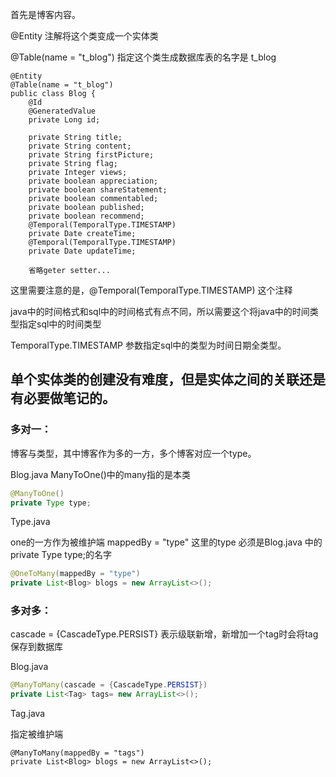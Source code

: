首先是博客内容。

@Entity 注解将这个类变成一个实体类

@Table(name = "t_blog") 指定这个类生成数据库表的名字是 t_blog

```
@Entity
@Table(name = "t_blog")
public class Blog {
    @Id
    @GeneratedValue
    private Long id;
    
    private String title;
    private String content;
    private String firstPicture;
    private String flag;
    private Integer views;
    private boolean appreciation;
    private boolean shareStatement;
    private boolean commentabled;
    private boolean published;
    private boolean recommend;
    @Temporal(TemporalType.TIMESTAMP)
    private Date createTime;
    @Temporal(TemporalType.TIMESTAMP)
    private Date updateTime;
    
    省略geter setter...
```

这里需要注意的是，@Temporal(TemporalType.TIMESTAMP) 这个注释

java中的时间格式和sql中的时间格式有点不同，所以需要这个将java中的时间类型指定sql中的时间类型

TemporalType.TIMESTAMP 参数指定sql中的类型为时间日期全类型。



## 单个实体类的创建没有难度，但是实体之间的关联还是有必要做笔记的。

### 多对一：

博客与类型，其中博客作为多的一方，多个博客对应一个type。

Blog.java   ManyToOne()中的many指的是本类

```java
@ManyToOne()
private Type type;
```

Type.java

one的一方作为被维护端 mappedBy = "type" 这里的type 必须是Blog.java 中的private Type type;的名字

```java
@OneToMany(mappedBy = "type")
private List<Blog> blogs = new ArrayList<>();
```

### 多对多：

cascade = {CascadeType.PERSIST} 表示级联新增，新增加一个tag时会将tag保存到数据库

Blog.java

```java
@ManyToMany(cascade = {CascadeType.PERSIST})
private List<Tag> tags= new ArrayList<>();
```

Tag.java

指定被维护端

```
@ManyToMany(mappedBy = "tags")
private List<Blog> blogs = new ArrayList<>();
```